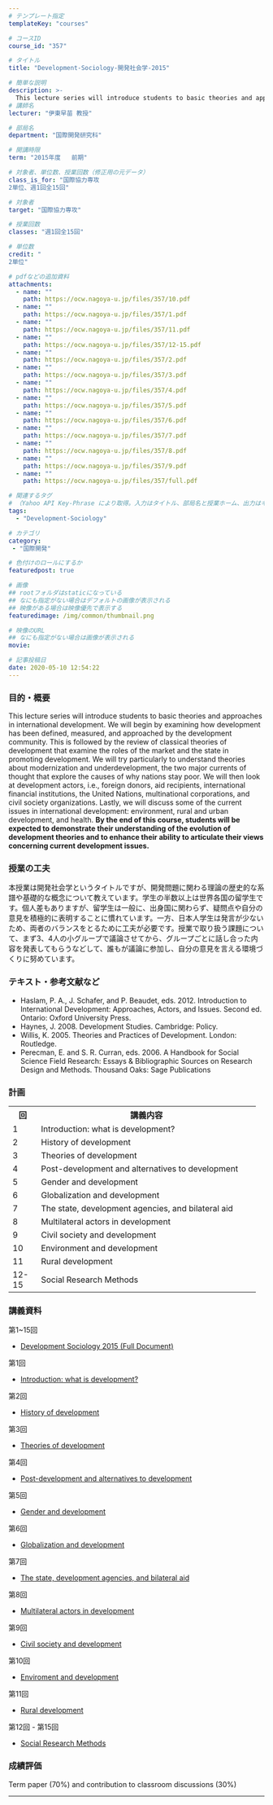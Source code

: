 ```yaml
---
# テンプレート指定
templateKey: "courses"

# コースID
course_id: "357"

# タイトル
title: "Development-Sociology-開発社会学-2015"

# 簡単な説明
description: >-
  This lecture series will introduce students to basic theories and approaches in international development. We will begin by examining how development has been defined, measured, and approached by the ....
# 講師名
lecturer: "伊東早苗 教授"

# 部局名
department: "国際開発研究科"

# 開講時限
term: "2015年度	前期"

# 対象者、単位数、授業回数（修正用の元データ）
class_is_for: "国際協力専攻
2単位、週1回全15回"

# 対象者
target: "国際協力専攻"

# 授業回数
classes: "週1回全15回"

# 単位数
credit: "
2単位"

# pdfなどの追加資料
attachments:
  - name: "" 
    path: https://ocw.nagoya-u.jp/files/357/10.pdf
  - name: "" 
    path: https://ocw.nagoya-u.jp/files/357/1.pdf
  - name: "" 
    path: https://ocw.nagoya-u.jp/files/357/11.pdf
  - name: "" 
    path: https://ocw.nagoya-u.jp/files/357/12-15.pdf
  - name: "" 
    path: https://ocw.nagoya-u.jp/files/357/2.pdf
  - name: "" 
    path: https://ocw.nagoya-u.jp/files/357/3.pdf
  - name: "" 
    path: https://ocw.nagoya-u.jp/files/357/4.pdf
  - name: "" 
    path: https://ocw.nagoya-u.jp/files/357/5.pdf
  - name: "" 
    path: https://ocw.nagoya-u.jp/files/357/6.pdf
  - name: "" 
    path: https://ocw.nagoya-u.jp/files/357/7.pdf
  - name: "" 
    path: https://ocw.nagoya-u.jp/files/357/8.pdf
  - name: "" 
    path: https://ocw.nagoya-u.jp/files/357/9.pdf
  - name: "" 
    path: https://ocw.nagoya-u.jp/files/357/full.pdf

# 関連するタグ
# （Yahoo API Key-Phrase により取得。入力はタイトル、部局名と授業ホーム、出力はキーフレーズ（tags））
tags:
  - "Development-Sociology"

# カテゴリ
category:
 - "国際開発"

# 色付けのロールにするか
featuredpost: true

# 画像
## rootフォルダはstaticになっている
## なにも指定がない場合はデフォルトの画像が表示される
## 映像がある場合は映像優先で表示する
featuredimage: /img/common/thumbnail.png

# 映像のURL
## なにも指定がない場合は画像が表示される
movie: 

# 記事投稿日
date: 2020-05-10 12:54:22
---
```


### 目的・概要

This lecture series will introduce students to basic theories and approaches in international development. We will begin by examining how development has been defined, measured, and approached by the development community. This is followed by the review of classical theories of development that examine the roles of the market and the state in promoting development. We will try particularly to understand theories about modernization and underdevelopment, the two major currents of thought that explore the causes of why nations stay poor. We will then look at development actors, i.e., foreign donors, aid recipients, international financial institutions, the United Nations, multinational corporations, and civil society organizations. Lastly, we will discuss some of the current issues in international development: environment, rural and urban development, and health. **By the end of this course, students will be expected to demonstrate their understanding of the evolution of development theories and to enhance their ability to articulate their views concerning current development issues.**


### 授業の工夫

本授業は開発社会学というタイトルですが、開発問題に関わる理論の歴史的な系譜や基礎的な概念について教えています。学生の半数以上は世界各国の留学生です。個人差もありますが、留学生は一般に、出身国に関わらず、疑問点や自分の意見を積極的に表明することに慣れています。一方、日本人学生は発言が少ないため、両者のバランスをとるために工夫が必要です。授業で取り扱う課題について、まず3、4人の小グループで議論させてから、グループごとに話し合った内容を発表してもらうなどして、誰もが議論に参加し、自分の意見を言える環境づくりに努めています。





### テキスト・参考文献など 

  * Haslam, P. A., J. Schafer, and P. Beaudet, eds. 2012. Introduction to International Development: Approaches, Actors, and Issues. Second ed. Ontario: Oxford University Press. 
  * Haynes, J. 2008. Development Studies. Cambridge: Policy.
  * Willis, K. 2005. Theories and Practices of Development. London: Routledge.
  * Perecman, E. and S. R. Curran, eds. 2006. A Handbook for Social Science Field Research: Essays & Bibliographic Sources on Research Design and Methods. Thousand Oaks: Sage Publications


<h3>計画</h3>
<table class="basic" width="455">
<tr>
<th width="40" class="center">回</th>
<th width="415" class="center">講義内容</th>
</tr>
<tr>
<td width="40" class="center">1</td>
<td width="415">Introduction: what is development?</td>
</tr>
<tr>
<td width="40" class="center">2</td>
<td width="415">History of development</td>
</tr>
<tr>
<td width="40" class="center">3</td>
<td width="415">Theories of development</td>
</tr>
<tr>
<td width="40" class="center">4</td>
<td width="415">Post-development and alternatives to development</td>
</tr>
<tr>
<td width="40" class="center">5</td>
<td width="415">Gender and development</td>
</tr>
<tr>
<td width="40" class="center">6</td>
<td width="415">Globalization and development</td>
</tr>
<tr>
<td width="40" class="center">7</td>
<td width="415">The state, development agencies, and bilateral aid</td>
</tr>
<tr>
<td width="40" class="center">8</td>
<td width="415">Multilateral actors in development</td>
</tr>
<tr>
<td width="40" class="center">9</td>
<td width="415">Civil society and development</td>
</tr>
<tr>
<td width="40" class="center">10</td>
<td width="415">Environment and development</td>
</tr>
<tr>
<td width="40" class="center">11</td>
<td width="415">Rural development</td>
</tr>
<tr>
<td width="40" class="center">12-15</td>
<td width="415">Social Research Methods</td>
</tr>
</table>


### 講義資料

第1~15回

- [Development Sociology 2015 (Full Document)](https://ocw.nagoya-u.jp/files/357/full.pdf) 

第1回

- [Introduction: what is development?](https://ocw.nagoya-u.jp/files/357/1.pdf) 

第2回

- [History of development](https://ocw.nagoya-u.jp/files/357/2.pdf) 

第3回

- [Theories of development](https://ocw.nagoya-u.jp/files/357/3.pdf) 

第4回

- [Post-development and alternatives to development](https://ocw.nagoya-u.jp/files/357/4.pdf) 

第5回

- [Gender and development](https://ocw.nagoya-u.jp/files/357/5.pdf) 

第6回

- [Globalization and development](https://ocw.nagoya-u.jp/files/357/6.pdf) 

第7回

- [The state, development agencies, and bilateral aid](https://ocw.nagoya-u.jp/files/357/7.pdf) 

第8回

- [Multilateral actors in development](https://ocw.nagoya-u.jp/files/357/8.pdf) 

第9回

- [Civil society and development](https://ocw.nagoya-u.jp/files/357/9.pdf) 

第10回

- [Enviroment and development](https://ocw.nagoya-u.jp/files/357/10.pdf) 

第11回

- [Rural development](https://ocw.nagoya-u.jp/files/357/11.pdf) 

第12回 - 第15回

- [Social Research Methods](https://ocw.nagoya-u.jp/files/357/12-15.pdf) 





### 成績評価

Term paper (70%) and contribution to classroom discussions (30%)





-----